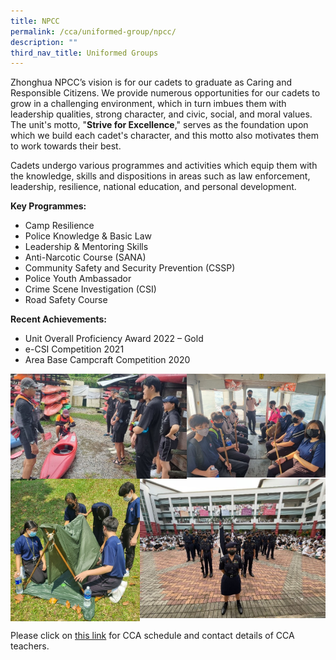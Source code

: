 ```yaml
---
title: NPCC
permalink: /cca/uniformed-group/npcc/
description: ""
third_nav_title: Uniformed Groups
---
```

Zhonghua NPCC’s vision is for our cadets to graduate as Caring and Responsible Citizens. We provide numerous opportunities for our cadets to grow in a challenging environment, which in turn imbues them with leadership qualities, strong character, and civic, social, and moral values. The unit's motto, "**Strive for Excellence**," serves as the foundation upon which we build each cadet's character, and this motto also motivates them to work towards their best.

Cadets undergo various programmes and activities which equip them with the knowledge, skills and dispositions in areas such as law enforcement, leadership, resilience, national education, and personal development.

**Key Programmes:**
* Camp Resilience
* Police Knowledge &amp; Basic Law
* Leadership &amp; Mentoring Skills
* Anti-Narcotic Course (SANA)
* Community Safety and Security Prevention (CSSP)
* Police Youth Ambassador
* Crime Scene Investigation (CSI)
* Road Safety Course

**Recent Achievements:**
* Unit Overall Proficiency Award 2022 – Gold
* e-CSI Competition 2021
* Area Base Campcraft Competition 2020

<img src="/images/npccorps1.jpg" style="width:56%" align="left">
<img src="/images/npccorps2.jpg" style="width:44%" align="right">

<br clear="left">

<img src="/images/npccorps3.jpg" style="width:41%" align="left">
<img src="/images/npccorps4.jpg" style="width:59%" align="right">

<br clear="left">

Please click on [this link](https://www.zhonghuasec.moe.edu.sg/cca/schedule/) for CCA schedule and contact details of CCA teachers.